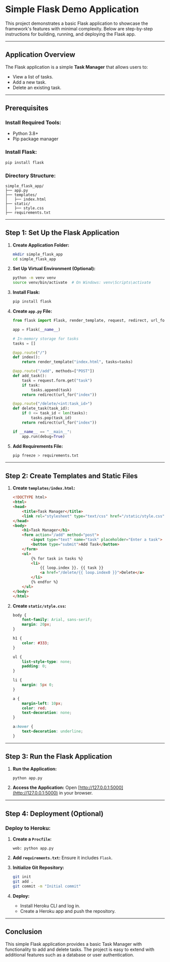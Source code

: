 # Simple Flask Demo Application

This project demonstrates a basic Flask application to showcase the framework's features with minimal complexity. Below are step-by-step instructions for building, running, and deploying the Flask app.

---

## Application Overview
The Flask application is a simple **Task Manager** that allows users to:
- View a list of tasks.
- Add a new task.
- Delete an existing task.

---

## Prerequisites

### Install Required Tools:
- Python 3.8+
- Pip package manager

### Install Flask:
```bash
pip install flask
```

### Directory Structure:
```
simple_flask_app/
├── app.py
├── templates/
│   ├── index.html
├── static/
│   ├── style.css
├── requirements.txt
```

---

## Step 1: Set Up the Flask Application

1. **Create Application Folder:**
   ```bash
   mkdir simple_flask_app
   cd simple_flask_app
   ```

2. **Set Up Virtual Environment (Optional):**
   ```bash
   python -m venv venv
   source venv/bin/activate  # On Windows: venv\Scripts\activate
   ```

3. **Install Flask:**
   ```bash
   pip install flask
   ```

4. **Create `app.py` File:**
   ```python
   from flask import Flask, render_template, request, redirect, url_for

   app = Flask(__name__)

   # In-memory storage for tasks
   tasks = []

   @app.route("/")
   def index():
       return render_template("index.html", tasks=tasks)

   @app.route("/add", methods=["POST"])
   def add_task():
       task = request.form.get("task")
       if task:
           tasks.append(task)
       return redirect(url_for("index"))

   @app.route("/delete/<int:task_id>")
   def delete_task(task_id):
       if 0 <= task_id < len(tasks):
           tasks.pop(task_id)
       return redirect(url_for("index"))

   if __name__ == "__main__":
       app.run(debug=True)
   ```

5. **Add Requirements File:**
   ```bash
   pip freeze > requirements.txt
   ```

---

## Step 2: Create Templates and Static Files

1. **Create `templates/index.html`:**
   ```html
   <!DOCTYPE html>
   <html>
   <head>
       <title>Task Manager</title>
       <link rel="stylesheet" type="text/css" href="/static/style.css">
   </head>
   <body>
       <h1>Task Manager</h1>
       <form action="/add" method="post">
           <input type="text" name="task" placeholder="Enter a task">
           <button type="submit">Add Task</button>
       </form>
       <ul>
           {% for task in tasks %}
           <li>
               {{ loop.index }}. {{ task }}
               <a href="/delete/{{ loop.index0 }}">Delete</a>
           </li>
           {% endfor %}
       </ul>
   </body>
   </html>
   ```

2. **Create `static/style.css`:**
   ```css
   body {
       font-family: Arial, sans-serif;
       margin: 20px;
   }

   h1 {
       color: #333;
   }

   ul {
       list-style-type: none;
       padding: 0;
   }

   li {
       margin: 5px 0;
   }

   a {
       margin-left: 10px;
       color: red;
       text-decoration: none;
   }

   a:hover {
       text-decoration: underline;
   }
   ```

---

## Step 3: Run the Flask Application

1. **Run the Application:**
   ```bash
   python app.py
   ```

2. **Access the Application:**
   Open [http://127.0.0.1:5000](http://127.0.0.1:5000) in your browser.

---

## Step 4: Deployment (Optional)

### Deploy to Heroku:
1. **Create a `Procfile`:**
   ```
   web: python app.py
   ```

2. **Add `requirements.txt`:**
   Ensure it includes `Flask`.

3. **Initialize Git Repository:**
   ```bash
   git init
   git add .
   git commit -m "Initial commit"
   ```

4. **Deploy:**
   - Install Heroku CLI and log in.
   - Create a Heroku app and push the repository.

---

## Conclusion
This simple Flask application provides a basic Task Manager with functionality to add and delete tasks. The project is easy to extend with additional features such as a database or user authentication.
